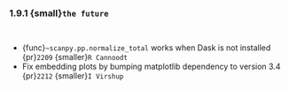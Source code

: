 ### 1.9.1 {small}`the future`

```{rubric} Docs
```

```{rubric} Bug fixes
```

- {func}`~scanpy.pp.normalize_total` works when Dask is not installed {pr}`2209` {smaller}`R Cannoodt`
- Fix embedding plots by bumping matplotlib dependency to version 3.4 {pr}`2212` {smaller}`I Virshup`

```{rubric} Ecosystem
```
